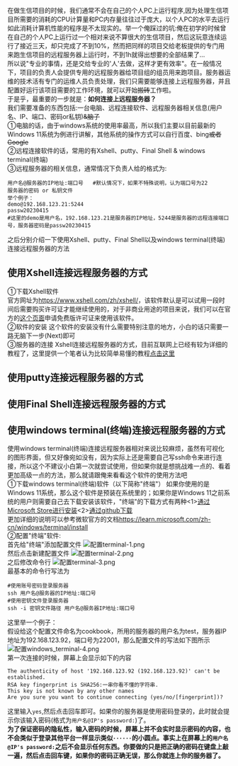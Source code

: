 在做生信项目的时候，我们通常不会在自己的个人PC上运行程序,因为处理生信项目所需要的消耗的CPU计算量和PC内存量往往过于庞大，以个人PC的水平去运行如此消耗计算机性能的程序是不太现实的。举一个俺踩过的坑:俺在初学的时候曾在自己的个人PC上运行过一个相对来说不算很大的生信项目，然后这玩意连续运行了接近三天，却只完成了不到10%，然而把同样的项目交给老板提供的专门用来跑生信项目的远程服务器上运行时，不到1h就得出想要的全部结果了...<br>
所以说"专业的事情，还是交给专业的'人'去做，这样才更有效率"。在一般情况下，项目的负责人会提供专用的远程服务器给项目组的组员用来跑项目。服务器运维的技术活有专门的运维人员负责处理，我们只需要能够连接上远程服务器，并且配置好运行该项目需要的工作环境，就可以开始~~搬砖~~工作啦。<br>
于是乎，最重要的一步就是：<b>如何连接上远程服务器？</b><br>
我们需要准备的东西包括:一台电脑、远程连接软件、远程服务器相关信息(用户名、IP、端口、密码or私钥)~~&脑子~~<br>
①电脑的话，由于windows系统的使用率最高，所以我们主要以目前最新的Windows 11系统为例进行讲解，其他系统的操作方式可以自行百度、bing~~或者Google~~<br>
②远程连接软件的话，常用的有Xshell、putty、Final Shell & windows terminal(终端)<br>
③远程服务器的相关信息，通常情况下负责人给的格式为:<br>
```
用户名@服务器的IP地址:端口号   #默认情况下，如果不特殊说明，认为端口号为22
服务器的密码 or 私钥文件
举个例子：
demo@192.168.123.21:5244   
passw20230415
#这里的demo是用户名，192.168.123.21是服务器的IP地址，5244是服务器的远程连接端口号，服务器密码是passw20230415
```
之后分别介绍一下使用Xshell、putty、Final Shell以及windows terminal(终端)连接远程服务器的方法<br>  

**使用Xshell连接远程服务器的方式**
--------------------------------------------
①下载Xshell软件<br>
官方网址为<https://www.xshell.com/zh/xshell/>，该软件默认是可以试用一段时间后需要购买许可证才能继续使用的，对于非商业用途的项目来说，我们可以在官方的[这个页面](https://www.xshell.com/zh/free-for-home-school/)申请免费版许可证来使用该软件。<br>
②软件的安装
这个软件的安装没有什么需要特别注意的地方，小白的话只需要一路无脑下一步(Next)即可<br>
③服务器的连接
Xshell连接远程服务器的方式，目前互联网上已经有较为详细的教程了，这里提供一个笔者认为比较简单易懂的教程[点击这里](https://www.jianshu.com/p/ed0f00c95c89)    

**使用putty连接远程服务器的方式**
--------------------------------------------



   
**使用Final Shell连接远程服务器的方式**
--------------------------------------------


   
**使用windows terminal(终端)连接远程服务器的方式**
--------------------------------------------
使用windows terminal(终端)连接远程服务器相对来说比较麻烦，虽然有可视化的图形界面，但又好像宛如没有，因为实际上还是需要自己写ssh命令来进行连接，所以这个不建议小白第一次就尝试使用，但如果你就是想挑战难一点的、看着更加高级一点的方法，那么就请跟俺来看看这个软件的使用方法吧<br>
①下载windows terminal(终端)软件（以下简称"终端"）
如果你使用的是Windows 11系统，那么这个软件是预装在系统里的；如果你是Windows 11之前系统的用户则需要自己去下载安装该软件，"终端"的下载方式有两种<1>[通过Microsoft Store进行安装](https://apps.microsoft.com/store/detail/windows-terminal/9N0DX20HK701?hl=en-us&gl=us)<2>[通过github下载](https://github.com/microsoft/terminal/releases)  <br>
更加详细的说明可以参考微软官方的文档<https://learn.microsoft.com/zh-cn/windows/terminal/install><br>
②配置"终端"软件:<br>
首先给"终端"添加配置文件
![配置terminal-1.png](https://s2.loli.net/2023/04/16/YIQnCWteiqbJcoX.png)<br>
然后点击新建配置文件
![配置terminal-2.png](https://s2.loli.net/2023/04/17/6AJVWleBw28iszm.png)<br>
之后修改命令行
![配置terminal-3.png](https://s2.loli.net/2023/04/17/zpEnZ2W4bFhyVdL.png)<br>
最基本的命令行写法为
```
#使用账号密码登录服务器
ssh 用户名@服务器的IP地址:端口号 
#使用密钥文件登录服务器
ssh -i 密钥文件路径 用户名@服务器IP地址:端口号
```
这里举一个例子：<br>
假设给这个配置文件命名为cookbook，所用的服务器的用户名为test，服务器IP地址为192.168.123.92，端口号为22001，那么配置文件的写法如下图所示
![配置windows_terminal-4.png](https://s2.loli.net/2023/04/27/FCk5sZVyrwBDlNM.png)<br>
第一次连接的时候，屏幕上会显示如下的内容<br>
```
The authenticity of host '192.168.123.92 (192.168.123.92)' can't be established.
RSA key fingerprint is SHA256:一串你看不懂的字符串.
This key is not known by any other names
Are you sure you want to continue connecting (yes/no/[fingerprint])?
```
这里输入`yes`,然后点击回车即可。如果你的服务器是使用密码登录的，此时就会提示你该输入密码(格式为`用户名@IP's password:`)了。<br>
**为了保证密码的隐私性，输入密码的时候，屏幕上并不会实时显示密码的内容，也不会类似于登录其他平台一样显示类似`······`的小圆点。事实上在屏幕上的`用户名@IP's password:`之后不会显示任何东西。你要做的只是把正确的密码在键盘上敲一遍，然后点击回车键，如果你的密码正确无误，那么你就连上你的服务器了。**
